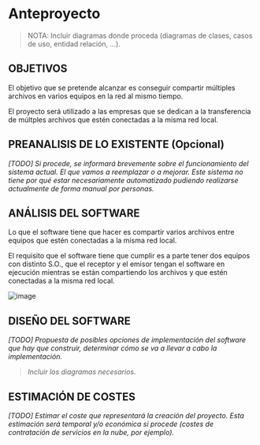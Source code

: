 # Anteproyecto

> NOTA: Incluir diagramas donde proceda (diagramas de clases, casos de uso, entidad relación, ...).

## OBJETIVOS

El objetivo que se pretende alcanzar es conseguir compartir múltiples archivos en varios equipos en la red al mismo tiempo.

El proyecto será utilizado a las empresas que se dedican a la transferencia de múltples archivos que estén conectadas a la misma red local.

## PREANALISIS DE LO EXISTENTE (Opcional)

*[TODO] Si procede, se informará brevemente sobre el funcionamiento del sistema actual. El que vamos a reemplazar o a mejorar. Este sistema no tiene por qué estar necesariamente automatizado pudiendo realizarse actualmente de forma manual por personas.*

## ANÁLISIS DEL SOFTWARE

Lo que el software tiene que hacer es compartir varios archivos entre equipos que estén conectadas a la misma red local.

El requisito que el software tiene que cumplir es a parte tener dos equipos con distinto S.O., que el receptor y el emisor tengan el software en ejecución mientras se están compartiendo los archivos y que estén conectadas a la misma red local.

![image](https://user-images.githubusercontent.com/90828819/226119374-26b81095-c1e0-4ea2-b6e9-f58b9ebdb0bd.png)

## DISEÑO DEL SOFTWARE

*[TODO] Propuesta de posibles opciones de implementación del software que hay que construir, determinar cómo se va a llevar a cabo la implementación.*

>  *Incluir los diagramas necesarios.*

## ESTIMACIÓN DE COSTES

*[TODO] Estimar el coste que representará la creación del proyecto. Esta estimación será temporal y/o económica si procede (costes de contratación de servicios en la nube, por ejemplo).*

